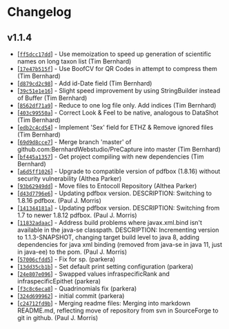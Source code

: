 # Changelog

## v1.1.4
* [[`ff5dcc17dd`](https://github.com/BernhardWebstudio/PreCapture/commit/ff5dcc17dd)] - Use memoization to speed up generation of scientific names on long taxon list (Tim Bernhard)
* [[`17e47b515f`](https://github.com/BernhardWebstudio/PreCapture/commit/17e47b515f)] - Use BoofCV for QR Codes in attempt to compress them (Tim Bernhard)
* [[`d879cd2c98`](https://github.com/BernhardWebstudio/PreCapture/commit/d879cd2c98)] - Add id-Date field (Tim Bernhard)
* [[`39c51e1e16`](https://github.com/BernhardWebstudio/PreCapture/commit/39c51e1e16)] - Slight speed improvement by using StringBuilder instead of Buffer (Tim Bernhard)
* [[`8562df71a9`](https://github.com/BernhardWebstudio/PreCapture/commit/8562df71a9)] - Reduce to one log file only. Add indices (Tim Bernhard)
* [[`403c99550a`](https://github.com/BernhardWebstudio/PreCapture/commit/403c99550a)] - Correct Look & Feel to be native, analogous to DataShot (Tim Bernhard)
* [[`edb2c4cd54`](https://github.com/BernhardWebstudio/PreCapture/commit/edb2c4cd54)] - Implement 'Sex' field for ETHZ & Remove ignored files (Tim Bernhard)
* [[`69d9d8cce7`](https://github.com/BernhardWebstudio/PreCapture/commit/69d9d8cce7)] - Merge branch 'master' of github.com:BernhardWebstudio/PreCapture into master (Tim Bernhard)
* [[`bf445a1357`](https://github.com/BernhardWebstudio/PreCapture/commit/bf445a1357)] - Get project compiling with new dependencies (Tim Bernhard)
* [[`a6d5ff1026`](https://github.com/BernhardWebstudio/PreCapture/commit/a6d5ff1026)] - Upgrade to compatible version of pdfbox (1.8.16) without security vulnerability (Althea Parker)
* [[`93b62949dd`](https://github.com/BernhardWebstudio/PreCapture/commit/93b62949dd)] - Move files to Entocoll Repository (Althea Parker)
* [[`d43d7796e6`](https://github.com/BernhardWebstudio/PreCapture/commit/d43d7796e6)] - Updating pdfbox version. DESCRIPTION: Switching to 1.8.16 pdfbox. (Paul J. Morris)
* [[`141344181a`](https://github.com/BernhardWebstudio/PreCapture/commit/141344181a)] - Updating pdfbox version. DESCRIPTION: Switching from 1.7 to newer 1.8.12 pdfbox. (Paul J. Morris)
* [[`11832adaac`](https://github.com/BernhardWebstudio/PreCapture/commit/11832adaac)] - Address build problems where javax.xml.bind isn't available in the java-se classpath. DESCRIPTION: Incrementing version to 1.1.3-SNAPSHOT, changing target build level to java 8, adding dependencies for java xml binding (removed from java-se in java 11, just in java-ee) to the pom. (Paul J. Morris)
* [[`57006cfdd5`](https://github.com/BernhardWebstudio/PreCapture/commit/57006cfdd5)] - Fix for sp. (parkera)
* [[`13dd35cb1b`](https://github.com/BernhardWebstudio/PreCapture/commit/13dd35cb1b)] - Set default print setting configuration (parkera)
* [[`24e807e096`](https://github.com/BernhardWebstudio/PreCapture/commit/24e807e096)] - Swapped values infraspecificRank and infraspecificEpithet (parkera)
* [[`f3c8c6eca8`](https://github.com/BernhardWebstudio/PreCapture/commit/f3c8c6eca8)] - Quadrinomials fix (parkera)
* [[`324d699962`](https://github.com/BernhardWebstudio/PreCapture/commit/324d699962)] - initial commit (parkera)
* [[`c24712fd9b`](https://github.com/BernhardWebstudio/PreCapture/commit/c24712fd9b)] - Merging readme files: Merging into markdown README.md, reflecting move of repository from svn in SourceForge to git in github. (Paul J. Morris)
